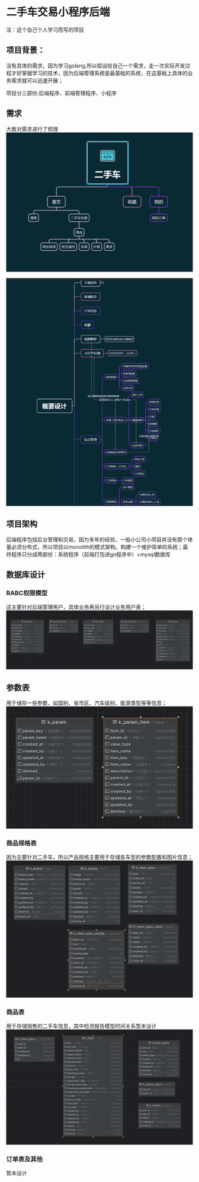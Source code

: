 # 二手车交易小程序后端

注：这个自己个人学习而写的项目



## 项目背景：
没有具体的需求，因为学习golang,所以假设给自己一个需求，走一次实际开发过程才好掌据学习的技术，因为后端管理系统是最基础的系统，在这基础上具体的业务需求就可以迅速开展；

项目分三部份:后端程序、前端管理程序、小程序

## 需求
大致对需求进行了梳理
![image](https://github.com/kelvinyeung0323/used-car-deal-gobackend/blob/master/doc/images/micro-app-requirements.png)

![image](https://github.com/kelvinyeung0323/used-car-deal-gobackend/blob/master/doc/images/micro-app-requirement2.png)

## 项目架构
后端程序包括后台管理和交易，因为多年的经验，一般小公司小项目并没有那个体量必须分布式，所以项目以monolith的模式架构，构建一个维护简单的系统；最终程序只分成两部份：系统程序（前端打包进go程序中）+mysql数据库



## 数据库设计
### RABC权限模型
这主要针对后端管理用户，具体业务再另行设计业务用户表；
![image](https://github.com/kelvinyeung0323/used-car-deal-gobackend/blob/master/doc/images/database/user-role-res.png)

## 参数表
用于储存一些参数，如国别、省市区、汽车级别、能源类型等等信息；
![image](https://github.com/kelvinyeung0323/used-car-deal-gobackend/blob/master/doc/images/database/param.png)

### 商品规格表
因为主要针对二手车，所以产品规格主要用于存储各车型的参数配置和图片信息；
![image](https://github.com/kelvinyeung0323/used-car-deal-gobackend/blob/master/doc/images/database/item-spec.png)

### 商品表
用于存储销售的二手车信息，其中检测报告模型时间关系暂未设计
![image](https://github.com/kelvinyeung0323/used-car-deal-gobackend/blob/master/doc/images/database/product.png)
### 订单表及其他
暂未设计




